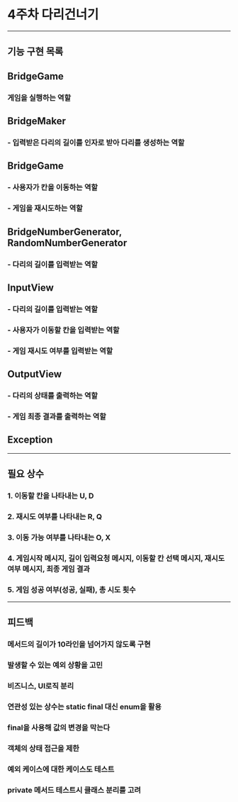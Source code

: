 # 4주차 다리건너기
___

## 기능 구현 목록

## BridgeGame
### 게임을 실행하는 역할

## BridgeMaker
### - 입력받은 다리의 길이를 인자로 받아 다리를 생성하는 역할

## BridgeGame
### - 사용자가 칸을 이동하는 역할
### - 게임을 재시도하는 역할

## BridgeNumberGenerator, RandomNumberGenerator
### - 다리의 길이를 입력받는 역할

## InputView
### - 다리의 길이를 입력받는 역할
### - 사용자가 이동할 칸을 입력받는 역할
### - 게임 재시도 여부를 입력받는 역할

## OutputView
### - 다리의 상태를 출력하는 역할
### - 게임 최종 결과를 출력하는 역할

## Exception

---

## 필요 상수
### 1. 이동할 칸을 나타내는 U, D
### 2. 재시도 여부를 나타내는 R, Q
### 3. 이동 가능 여부를 나타내는 O, X
### 4. 게임시작 메시지, 길이 입력요청 메시지, 이동할 칸 선택 메시지, 재시도 여부 메시지, 최종 게임 결과
### 5. 게임 성공 여부(성공, 실패), 총 시도 횟수

---

## 피드백
### 메서드의 길이가 10라인을 넘어가지 않도록 구현
### 발생할 수 있는 예외 상황을 고민
### 비즈니스, UI로직 분리
### 연관성 있는 상수는 static final 대신 enum을 활용
### final을 사용해 값의 변경을 막는다
### 객체의 상태 접근을 제한
### 예외 케이스에 대한 케이스도 테스트
### private 메서드 테스트시 클래스 분리를 고려
